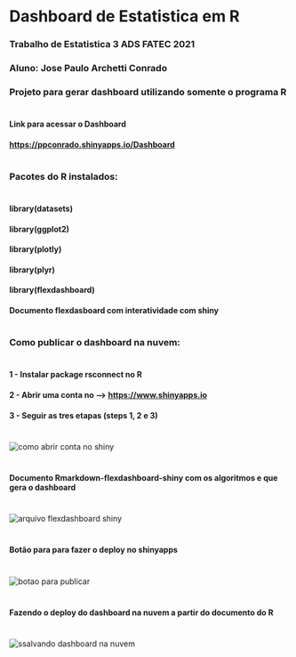 
# Dashboard de Estatistica em R

### Trabalho de Estatistica 3 ADS FATEC 2021
### Aluno: Jose Paulo Archetti Conrado
### Projeto para gerar dashboard utilizando somente o programa R
#
#### Link para acessar o Dashboard
#### https://ppconrado.shinyapps.io/Dashboard
#
### Pacotes do R instalados:
#
#### library(datasets)
#### library(ggplot2)
#### library(plotly)
#### library(plyr)
#### library(flexdashboard)
#### Documento flexdasboard com interatividade com shiny
#
### Como publicar o dashboard na nuvem:
#
#### 1 - Instalar package rsconnect no R
#### 2 - Abrir uma conta no --> https://www.shinyapps.io
#### 3 - Seguir as tres etapas (steps 1, 2 e 3)
#
![como abrir conta no shiny](https://user-images.githubusercontent.com/70010685/121178150-95ae1300-c834-11eb-88c6-81bbefa9bd88.JPG)
#
#### Documento Rmarkdown-flexdashboard-shiny com os algoritmos e que gera o dashboard
#
![arquivo flexdashboard shiny ](https://user-images.githubusercontent.com/70010685/121179966-ad869680-c836-11eb-90a1-f80385da57c4.JPG)
#
#### Botão para para fazer o deploy no shinyapps 
#
![botao para publicar](https://user-images.githubusercontent.com/70010685/121180225-00604e00-c837-11eb-8ebe-5145fac6ed4b.JPG)
#
#### Fazendo o deploy do dashboard na nuvem a partir do documento do R
#
![ssalvando dashboard na nuvem](https://user-images.githubusercontent.com/70010685/121178165-99da3080-c834-11eb-8d44-29826a37152e.JPG)
#
